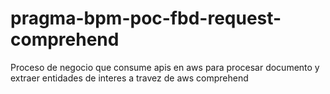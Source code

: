 # pragma-bpm-poc-fbd-request-comprehend


Proceso de negocio que consume apis en aws para procesar documento y extraer entidades de interes a travez de aws comprehend